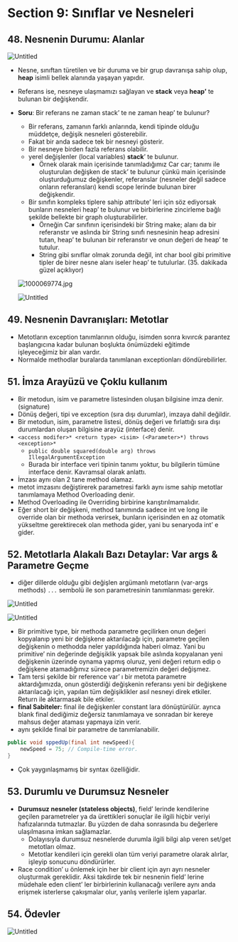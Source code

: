 # Section 9: Sınıflar ve Nesneleri

## 48. Nesnenin Durumu: Alanlar

![Untitled](media/Untitled.png)

- Nesne, sınıftan türetilen ve bir duruma ve bir grup davranışa sahip olup, **heap** isimli bellek alanında yaşayan yapıdır.
- Referans ise, nesneye ulaşmamızı sağlayan ve **stack** veya **heap’** te bulunan bir değişkendir.
- **Soru**: Bir referans ne zaman stack’ te ne zaman heap’ te bulunur?
    - Bir referans, zamanın farklı anlarında, kendi tipinde olduğu müddetçe, değişik nesneleri gösterebilir.
    - Fakat bir anda sadece tek bir nesneyi gösterir.
    - Bir nesneye birden fazla referans olabilir.
    - yerel değişlenler (local variables) **stack**’ te bulunur.
        - Örnek olarak main içerisinde tanımladığımız Car car; tanımı ile oluşturulan değişken de stack’ te bulunur çünkü main içerisinde oluşturduğumuz değişkenler, referanslar (nesneler değil sadece onların referansları) kendi scope lerinde bulunan birer değişkendir.
    - Bir sınıfın kompleks tiplere sahip attribute’ leri için söz ediyorsak bunların nesneleri heap’ te bulunur ve birbirlerine zincirleme bağlı şekilde bellekte bir graph oluşturabilirler.
        - Örneğin Car sınıfının içerisindeki bir String make; alanı da bir referanstır ve aslında bir String sınıfı nesnesinin heap adresini tutan, heap’ te bulunan bir referanstır ve onun değeri de heap’ te tutulur.
        - String gibi sınıflar olmak zorunda değil, int char bool gibi primitive tipler de birer nesne alanı iseler heap’ te tutulurlar. (35. dakikada güzel açıklıyor)
    
    ![1000069774.jpg](media/1000069774.jpg)
    
    ![Untitled](media/Untitled.jpeg)
    

## 49. Nesnenin Davranışları: Metotlar

- Metotların exception tanımlarının olduğu, isimden sonra kıvırcık parantez başlangıcına kadar bulunan boşlukta önümüzdeki eğitimde işleyeceğimiz bir alan vardır.
- Normalde methodlar buralarda tanımlanan exceptionları döndürebilirler.

## 51. İmza Arayüzü ve Çoklu kullanım

- Bir metodun, isim ve parametre listesinden oluşan bilgisine imza denir. (signature)
- Dönüş değeri, tipi ve exception (sıra dışı durumlar), imzaya dahil değildir.
- Bir metodun, isim, parametre listesi, dönüş değeri ve fırlattığı sıra dışı durumlardan oluşan bilgisine arayüz (interface) denir.
- `<access modifer>* <return type> <isim> (<Parameter>*) throws <exception>*`
    - `public double squared(double arg) throws IllegalArgumentException`
    - Burada bir interface veri tipinin tanımı yoktur, bu bilgilerin tümüne interface denir. Kavramsal olarak anlattı.
- İmzası aynı olan 2 tane method olamaz.
- metot imzasını değiştirerek parametresi farklı aynı isme sahip metotlar tanımlamaya Method Overloading denir.
- Method Overloading ile Overriding birbirine karıştırılmamalıdır.
- Eğer short bir değişkeni, method tanımında sadece int ve long ile override olan bir methoda verirsek, bunların içerisinden en az otomatik yükseltme gerektirecek olan methoda gider, yani bu senaryoda int’ e gider.

## 52. Metotlarla Alakalı Bazı Detaylar: Var args & Parametre Geçme

- diğer dillerde olduğu gibi değişlen argümanlı metotların (var-args methods) `...` sembolü ile son parametresinin tanımlanması gerekir.

![Untitled](media/Untitled%201.png)

![Untitled](media/Untitled%202.png)

- Bir primitive type, bir methoda parametre geçilirken onun değeri kopyalanıp yeni bir değişkene aktarılacağı için, parametre geçilen değişkenin o methodda neler yapıldığında haberi olmaz. Yani bu primitive’ nin değerinde değişiklik yapsak bile aslında kopyalanan yeni değişkenin üzerinde oynama yapmış oluruz, yeni değeri return edip o değişkene atamadığımız sürece parametremizin değeri değişmez.
- Tam tersi şekilde bir reference var’ ı bir metota parametre aktardığımızda, onun gösterdiği değişkenin referansı yeni bir değişkene aktarılacağı için, yapılan tüm değişiklikler asıl nesneyi direk etkiler. Return ile aktarmasak bile etkiler.
- **final Sabiteler:** final ile değişkenler constant lara dönüştürülür. ayrıca blank final dediğimiz değersiz tanımlamaya ve sonradan bir kereye mahsus değer ataması yapmaya izin verir.
- aynı şekilde final bir parametre de tanımlanabilir.

```java
public void sppedUp(final int newSpeed){
	newSpeed = 75; // Compile-time error.
}
```

- Çok yaygınlaşmamış bir syntax özelliğidir.

## 53. Durumlu ve Durumsuz Nesneler

- **Durumsuz nesneler (stateless objects)**, field’ lerinde kendilerine geçilen parametreler ya da ürettikleri sonuçlar ile ilgili hiçbir veriyi hafızalarında tutmazlar. Bu yüzden de daha sonrasında bu değerlere ulaşılmasına imkan sağlamazlar.
    - Dolayısıyla durumsuz nesnelerde durumla ilgili bilgi alıp veren set/get metotları olmaz.
    - Metotlar kendileri için gerekli olan tüm veriyi parametre olarak alırlar, işleyip sonucunu döndürürler.
- Race condition’ u önlemek için her bir client için ayrı ayrı nesneler oluşturmak gereklidir. Aksi takdirde tek bir nesnenin field’ lerine müdehale eden client’ ler birbirlerinin kullanacağı verilere aynı anda erişmek isterlerse çakışmalar olur, yanlış verilerle işlem yaparlar.

## 54. Ödevler

![Untitled](media/Untitled%203.png)